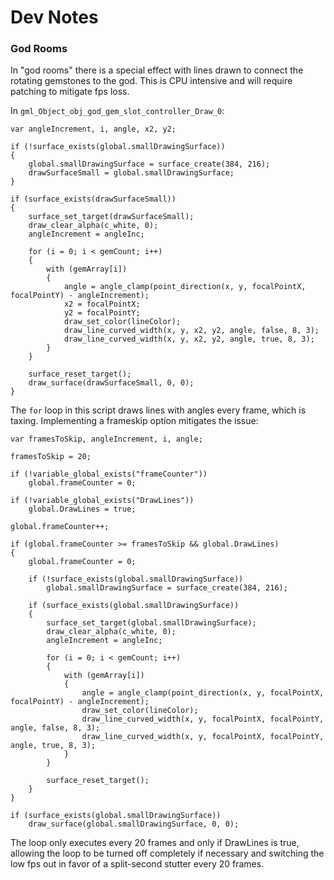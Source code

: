 # Dev Notes

### God Rooms

In "god rooms" there is a special effect with lines drawn to connect the rotating gemstones to the god. This is CPU intensive and will require patching to mitigate fps loss.

In `gml_Object_obj_god_gem_slot_controller_Draw_0`:

```gml
var angleIncrement, i, angle, x2, y2;

if (!surface_exists(global.smallDrawingSurface))
{
    global.smallDrawingSurface = surface_create(384, 216);
    drawSurfaceSmall = global.smallDrawingSurface;
}

if (surface_exists(drawSurfaceSmall))
{
    surface_set_target(drawSurfaceSmall);
    draw_clear_alpha(c_white, 0);
    angleIncrement = angleInc;
    
    for (i = 0; i < gemCount; i++)
    {
        with (gemArray[i])
        {
            angle = angle_clamp(point_direction(x, y, focalPointX, focalPointY) - angleIncrement);
            x2 = focalPointX;
            y2 = focalPointY;
            draw_set_color(lineColor);
            draw_line_curved_width(x, y, x2, y2, angle, false, 8, 3);
            draw_line_curved_width(x, y, x2, y2, angle, true, 8, 3);
        }
    }
    
    surface_reset_target();
    draw_surface(drawSurfaceSmall, 0, 0);
}
```

The `for` loop in this script draws lines with angles every frame, which is taxing. Implementing a frameskip option mitigates the issue:

```gml
var framesToSkip, angleIncrement, i, angle;

framesToSkip = 20;

if (!variable_global_exists("frameCounter"))
    global.frameCounter = 0;

if (!variable_global_exists("DrawLines"))
    global.DrawLines = true;

global.frameCounter++;

if (global.frameCounter >= framesToSkip && global.DrawLines)
{
    global.frameCounter = 0;
    
    if (!surface_exists(global.smallDrawingSurface))
        global.smallDrawingSurface = surface_create(384, 216);
    
    if (surface_exists(global.smallDrawingSurface))
    {
        surface_set_target(global.smallDrawingSurface);
        draw_clear_alpha(c_white, 0);
        angleIncrement = angleInc;
        
        for (i = 0; i < gemCount; i++)
        {
            with (gemArray[i])
            {
                angle = angle_clamp(point_direction(x, y, focalPointX, focalPointY) - angleIncrement);
                draw_set_color(lineColor);
                draw_line_curved_width(x, y, focalPointX, focalPointY, angle, false, 8, 3);
                draw_line_curved_width(x, y, focalPointX, focalPointY, angle, true, 8, 3);
            }
        }
        
        surface_reset_target();
    }
}

if (surface_exists(global.smallDrawingSurface))
    draw_surface(global.smallDrawingSurface, 0, 0);
```

The loop only executes every 20 frames and only if DrawLines is true, allowing the loop to be turned off completely if necessary and switching the low fps out in favor of a split-second stutter every 20 frames.